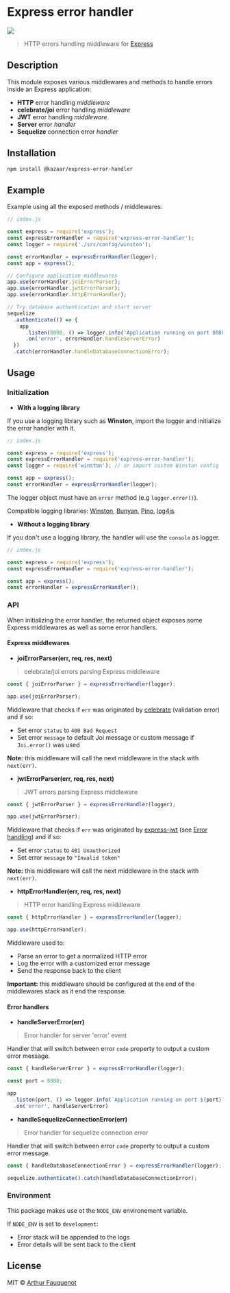 # Express error handler

![](https://img.shields.io/badge/license-MIT-blue.svg)

> HTTP errors handling middleware for [Express](https://github.com/expressjs/express/)

## Description

This module exposes various middlewares and methods to handle errors inside an Express application:

- **HTTP** error handling _middleware_
- **celebrate/joi** error handling _middleware_
- **JWT** error handling _middleware_
- **Server** error _handler_
- **Sequelize** connection error _handler_

## Installation

```bash
npm install @kazaar/express-error-handler
```

## Example

Example using all the exposed methods / middlewares:

```javascript
// index.js

const express = require('express');
const expressErrorHandler = require('express-error-handler');
const logger = require('./src/config/winston');

const errorHandler = expressErrorHandler(logger);
const app = express();

// Configure application middlewares
app.use(errorHandler.joiErrorParser);
app.use(errorHandler.jwtErrorParser);
app.use(errorHandler.httpErrorHandler);

// Try database authentication and start server
sequelize
  .authenticate(() => {
    app
      .listen(8080, () => logger.info('Application running on port 8080'));
      .on('error', errorHandler.handleServerError)
  })
  .catch(errorHandler.handleDatabaseConnectionError);
```

## Usage

### Initialization

- **With a logging library**

If you use a logging library such as **Winston**, import the logger and initialize the error handler with it.

```javascript
// index.js

const express = require('express');
const expressErrorHandler = require('express-error-handler');
const logger = require('winston'); // or import custom Winston config

const app = express();
const errorHandler = expressErrorHandler(logger);
```

The logger object must have an `error` method (e.g `logger.error()`).

Compatible logging libraries: [Winston](https://github.com/winstonjs/winston), [Bunyan](https://github.com/trentm/node-bunyan), [Pino](https://github.com/pinojs/pino), [log4js](https://github.com/log4js-node/log4js-node).

- **Without a logging library**

If you don't use a logging library, the handler will use the `console` as logger.

```javascript
// index.js

const express = require('express');
const expressErrorHandler = require('express-error-handler');

const app = express();
const errorHandler = expressErrorHandler();
```

### API

When initializing the error handler, the returned object exposes some Express middlewares as well as some error handlers.

#### Express middlewares

- **joiErrorParser(err, req, res, next)**

> celebrate/joi errors parsing Express middleware

```javascript
const { joiErrorParser } = expressErrorHandler(logger);

app.use(joiErrorParser);
```

Middleware that checks if `err` was originated by [celebrate](https://www.npmjs.com/package/celebrate) (validation error) and if so:

- Set error `status` to `400 Bad Request`
- Set error `message` to default Joi message or custom message if `Joi.error()` was used

**Note:** this middleware will call the next middleware in the stack with `next(err)`.

- **jwtErrorParser(err, req, res, next)**

> JWT errors parsing Express middleware

```javascript
const { jwtErrorParser } = expressErrorHandler(logger);

app.use(jwtErrorParser);
```

Middleware that checks if `err` was originated by [express-jwt](https://github.com/auth0/express-jwt) (see [Error handling](https://github.com/auth0/express-jwt#error-handling)) and if so:

- Set error `status` to `401 Unauthorized`
- Set error `message` to `"Invalid token"`

**Note:** this middleware will call the next middleware in the stack with `next(err)`.

- **httpErrorHandler(err, req, res, next)**

> HTTP error handling Express middleware

```javascript
const { httpErrorHandler } = expressErrorHandler(logger);

app.use(httpErrorHandler);
```

Middleware used to:

- Parse an error to get a normalized HTTP error
- Log the error with a customized error message
- Send the response back to the client

**Important:** this middleware should be configured at the end of the middlewares stack as it end the response.

#### Error handlers

- **handleServerError(err)**

> Error handler for server 'error' event

Handler that will switch between error `code` property to output a custom error message.

```javascript
const { handleServerError } = expressErrorHandler(logger);

const port = 8080;

app
  .listen(port, () => logger.info(`Application running on port ${port}`));
  .on('error', handleServerError)
```

- **handleSequelizeConnectionError(err)**

> Error handler for sequelize connection error

Handler that will switch between error `code` property to output a custom error message.

```javascript
const { handleDatabaseConnectionError } = expressErrorHandler(logger);

sequelize.authenticate().catch(handleDatabaseConnectionError);
```

### Environment

This package makes use ot the `NODE_ENV` environement variable.

If `NODE_ENV` is set to `development`:

- Error stack will be appended to the logs
- Error details will be sent back to the client

## License

MIT © [Arthur Fauquenot](https://github.com/arthurfauq)
